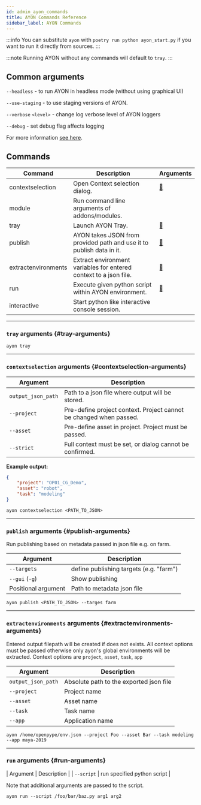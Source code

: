 ```yaml
---
id: admin_ayon_commands
title: AYON Commands Reference
sidebar_label: AYON Commands
---
```


:::info
You can substitute `ayon` with `poetry run python ayon_start.py` if you want to run it
directly from sources.
:::

:::note
Running AYON without any commands will default to `tray`.
:::

## Common arguments
`--headless` - to run AYON in headless mode (without using graphical UI)

`--use-staging` - to use staging versions of AYON.

`--verbose` `<level>` - change log verbose level of AYON loggers

`--debug` - set debug flag affects logging

For more information [see here](admin_use.md#run-ayon).

## Commands

| Command | Description | Arguments |
| --- | --- | --- |
| contextselection | Open Context selection dialog. | [📑](#contextselection-arguments) |
| module | Run command line arguments of addons/modules. | |
| tray | Launch AYON Tray. | [📑](#tray-arguments) |
| publish | AYON takes JSON from provided path and use it to publish data in it. | [📑](#publish-arguments) |
| extractenvironments | Extract environment variables for entered context to a json file. | [📑](#extractenvironments-arguments) |
| run | Execute given python script within AYON environment. | [📑](#run-arguments) |
| interactive | Start python like interactive console session. | |

---
### `tray` arguments {#tray-arguments}

```shell
ayon tray
```

---
### `contextselection` arguments {#contextselection-arguments}
| Argument | Description |
| --- | --- |
| `output_json_path` | Path to a json file where output will be stored. |
| `--project` | Pre-define project context. Project cannot be changed when passed. |
| `--asset` | Pre-define asset in project. Project must be passed. |
| `--strict` | Full context must be set, or dialog cannot be confirmed. |

**Example output:**
```json
{
    "project": "OP01_CG_Demo",
    "asset": "robot",
    "task": "modeling"
}
```

```shell
ayon contextselection <PATH_TO_JSON> 
```

---
### `publish` arguments {#publish-arguments}

Run publishing based on metadata passed in json file e.g. on farm.

| Argument | Description |
| --- | --- |
| `--targets` | define publishing targets (e.g. "farm") |
| `--gui` (`-g`) | Show publishing |
| Positional argument | Path to metadata json file |

```shell
ayon publish <PATH_TO_JSON> --targes farm
```

---
### `extractenvironments` arguments {#extractenvironments-arguments}

Entered output filepath will be created if does not exists.
All context options must be passed otherwise only ayon's global environments will be extracted.
Context options are `project`, `asset`, `task`, `app`

| Argument | Description |
| --- | --- |
| `output_json_path` | Absolute path to the exported json file |
| `--project` | Project name |
| `--asset` | Asset name |
| `--task` | Task name |
| `--app` | Application name |

```shell
ayon /home/openpype/env.json --project Foo --asset Bar --task modeling --app maya-2019
```

---
### `run` arguments {#run-arguments}

| Argument | Description |
| `--script` | run specified python script |

Note that additional arguments are passed to the script.

```shell
ayon run --script /foo/bar/baz.py arg1 arg2
```
